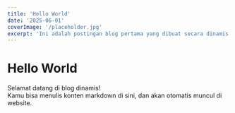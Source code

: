 ```yaml
---
title: 'Hello World'
date: '2025-06-01'
coverImage: '/placeholder.jpg'
excerpt: 'Ini adalah postingan blog pertama yang dibuat secara dinamis dari markdown.'
---
```


# Hello World

Selamat datang di blog dinamis!  
Kamu bisa menulis konten markdown di sini, dan akan otomatis muncul di website.
